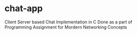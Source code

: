 # chat-app
Client Server based Chat Implementation in C
Done as a part of Programming Assignment for Mordern Networking Concepts
